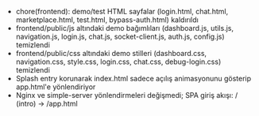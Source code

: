 - chore(frontend): demo/test HTML sayfalar (login.html, chat.html, marketplace.html, test.html, bypass-auth.html) kaldırıldı
- frontend/public/js altındaki demo bağımlıları (dashboard.js, utils.js, navigation.js, login.js, chat.js, socket-client.js, auth.js, config.js) temizlendi
- frontend/public/css altındaki demo stilleri (dashboard.css, navigation.css, style.css, login.css, chat.css, debug-login.css) temizlendi
- Splash entry korunarak index.html sadece açılış animasyonunu gösterip app.html'e yönlendiriyor
- Nginx ve simple-server yönlendirmeleri değişmedi; SPA giriş akışı: / (intro) -> /app.html
